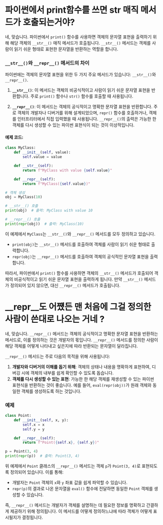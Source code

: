 # 파이썬에서 print함수를 쓰면 __str__ 매직 메서드가 호출되는거야?

네, 맞습니다. 파이썬에서 `print()` 함수를 사용하면 객체의 문자열 표현을 출력하기 위해 해당 객체의 `__str__()` 매직 메서드가 호출됩니다. `__str__()` 메서드는 객체를 사람이 읽기 쉬운 형태로 표현한 문자열을 반환하는 역할을 합니다.

### `__str__()`와 `__repr__()` 메서드의 차이
파이썬에는 객체의 문자열 표현을 위한 두 가지 주요 메서드가 있습니다: `__str__()`와 `__repr__()`.

1. **`__str__()`**: 이 메서드는 객체의 비공식적이고 사람이 읽기 쉬운 문자열 표현을 반환합니다. 주로 `print()` 함수나 `str()` 함수를 호출할 때 사용됩니다.

2. **`__repr__()`**: 이 메서드는 객체의 공식적이고 명확한 문자열 표현을 반환합니다. 주로 객체의 개발자나 디버거를 위해 설계되었으며, `repr()` 함수를 호출하거나, 객체를 인터프리터에서 직접 입력했을 때 사용됩니다. `__repr__()`의 출력은 가능한 한 객체를 다시 생성할 수 있는 파이썬 표현식이 되는 것이 이상적입니다.

#### 예제 코드:
```python
class MyClass:
    def __init__(self, value):
        self.value = value

    def __str__(self):
        return f"MyClass with value {self.value}"

    def __repr__(self):
        return f"MyClass({self.value})"

# 객체 생성
obj = MyClass(10)

# __str__() 호출
print(obj)  # 출력: MyClass with value 10

# __repr__() 호출
print(repr(obj))  # 출력: MyClass(10)
```

이 예제에서 `MyClass`는 `__str__()`와 `__repr__()` 메서드를 모두 정의하고 있습니다.
- `print(obj)`는 `__str__()` 메서드를 호출하여 객체를 사람이 읽기 쉬운 형태로 출력합니다.
- `repr(obj)`는 `__repr__()` 메서드를 호출하여 객체의 공식적인 문자열 표현을 출력합니다.

따라서, 파이썬에서 `print()` 함수를 사용하면 객체의 `__str__()` 메서드가 호출되어 객체의 비공식적이고 읽기 쉬운 문자열 표현을 출력하게 됩니다. 만약 `__str__()` 메서드가 정의되어 있지 않으면, 대신 `__repr__()` 메서드가 호출됩니다.

# __repr__도 어쩄든 맨 처음에 그걸 정의한 사람이 쓴대로 나오는 거네 ?

네, 맞습니다. `__repr__()` 메서드는 객체의 공식적이고 명확한 문자열 표현을 반환하는 메서드로, 이를 정의하는 것은 개발자의 몫입니다. `__repr__()` 메서드를 정의한 사람이 해당 객체를 어떻게 나타내고 싶은지에 따라 반환되는 문자열이 달라집니다.

`__repr__()` 메서드는 주로 다음의 목적을 위해 사용됩니다:
1. **개발자와 디버거의 이해를 돕기 위해**: 객체의 상태나 내용을 명확하게 표현하여, 디버깅 시에 객체의 내부를 쉽게 확인할 수 있도록 돕습니다.
2. **객체를 다시 생성할 수 있는 표현**: 가능한 한 해당 객체를 재생성할 수 있는 파이썬 표현식을 반환하는 것이 좋습니다. 예를 들어, `eval(repr(obj))`가 원래 객체와 동일한 객체를 생성하도록 하는 것입니다.

### 예제
```python
class Point:
    def __init__(self, x, y):
        self.x = x
        self.y = y

    def __repr__(self):
        return f"Point({self.x}, {self.y})"

p = Point(3, 4)
print(repr(p))  # 출력: Point(3, 4)
```

위 예제에서 `Point` 클래스의 `__repr__()` 메서드는 객체 `p`가 `Point(3, 4)`로 표현되도록 정의되어 있습니다. 이를 통해:
- 개발자는 `Point` 객체의 `x`와 `y` 좌표 값을 쉽게 파악할 수 있습니다.
- `repr(p)`의 결과로 나온 문자열을 `eval()` 함수에 전달하면 동일한 `Point` 객체를 생성할 수 있습니다.

즉, `__repr__()` 메서드는 개발자가 객체를 설명하는 데 필요한 정보를 명확하고 간결하게 제공하기 위해 정의됩니다. 이 메서드를 어떻게 정의하느냐에 따라 객체가 어떻게 표시될지가 결정됩니다.
